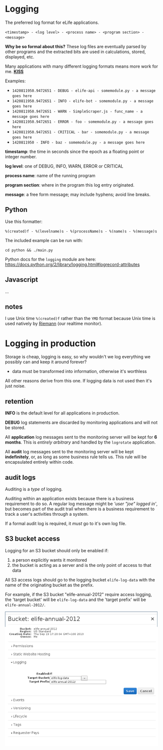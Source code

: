 # Logging

The preferred log format for eLife applications.

`<timestamp> - <log level> - <process name> - <program section> - <message>`

__Why be so formal about this?__ These log files are eventually parsed by other 
programs and the extracted bits are used in calculations, stored, displayed, etc.

Many applications with many different logging formats means more work for me. 
[__KISS__](http://en.wikipedia.org/wiki/KISS_principle)

Examples:

* `1420811950.9472651 - DEBUG - elife-api - somemodule.py - a message goes here`
* `1420811950.9472651 - INFO - elife-bot - somemodule.py - a message goes here`
* `1420811950.9472651 - WARN - SimpleScraper.js - func_name - a message goes here`
* `1420811950.9472651 - ERROR - foo - somemodule.py - a message goes here`
* `1420811950.9472651 - CRITICAL - bar - somemodule.py - a message goes here`
* `1420811950 - INFO - baz - somemodule.py - a message goes here`

__timestamp__: the time in seconds since the epoch as a floating point or integer 
number.

__log level__: one of DEBUG, INFO, WARN, ERROR or CRITICAL

__process name__: name of the running program

__program section__: where in the program this log entry originated.

__message__: a free form message; may include hyphens; avoid line breaks.

## Python

Use this formatter:

`%(created)f - %(levelname)s - %(processName)s - %(name)s - %(message)s`

The included example can be run with: 

`cd python && ./main.py`

Python docs for the `logging` module are here: 
https://docs.python.org/2/library/logging.html#logrecord-attributes

## Javascript

...

## notes

I use Unix time `%(created)f` rather than the `YMD` format because Unix time 
is used natively by [Riemann](http://riemann.io) (our realtime monitor).

# Logging in production

Storage is cheap, logging is easy, so why wouldn't we log everything we possibly 
can and keep it around forever?

* data must be transformed into information, otherwise it's worthless

All other reasons derive from this one. If logging data is not used then it's 
just noise.

## retention

__INFO__ is the default level for all applications in production. 

__DEBUG__ log statements are discarded by monitoring applications and will not 
be stored.

All __application__ log messages sent to the monitoring server will be kept for 
__6 months__. This is _entirely arbitrary_ and handled by the `logrotate` 
application.

All __audit__ log messages sent to the monitoring server will be kept 
__indefinitely__, or, as long as some business rule tells us. This rule will be 
encapsulated entirely within code.

## audit logs

Auditing is a _type_ of logging. 

Auditing within an application exists because there is a business requirement 
to do so. A regular log message might be _'user "joe" logged in'_, but becomes 
part of the audit trail when there is a business requirement to track a user's
activities through a system.

If a formal audit log is required, it _must_ go to it's own log file.

## S3 bucket access

Logging for an S3 bucket should only be enabled if:

1. a person explicitly wants it monitored
2. the bucket is acting as a server and is the only point of access to that data  

All S3 access logs should go to the logging bucket `elife-log-data` with the 
name of the originating bucket as the prefix.

For example, if the S3 bucket "elife-annual-2012" require access logging, the
'target bucket' will be `elife-log-data` and the 'target prefix' will be 
`elife-annual-2012/`.

![S3 logging example](s3-logging-example.png)



